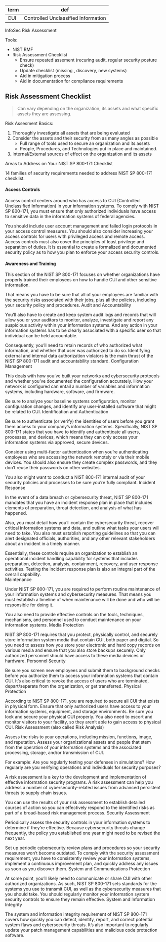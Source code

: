 
|term|def|
|-|-|
|CUI|Controlled Unclassified Information|

InfoSec Risk Assessment

Tools:
- NIST RMF
- Risk Assessment Checklist
    - Ensure repeated assement (recuring audit, regular security posture check)
    - Update checklist (missing , discovery, new systems)
    - Aid in mitigation process
    - Aid in documentation for compliance requirements

## Risk Assessment Checklist
> Can vary depending on the organization, its assets and what specific assets they are assessing.

Risk Assesment Basics:
1. Thoroughly investigate all assets that are being evaluated
2. Consider the assets and their security from as many angles as possible
    - Full range of tools used to secure an organization and its assets
    - People, Procedures, and Technologies put in place and maintained.
3. Internal/External sources of effect on the organization and its assets



Areas to Address on Your NIST SP 800-171 Checklist

14 families of security requirements needed to address NIST SP 800-171 checklist. 
#### Access Controls
Access control centers around who has access to CUI (Controlled Unclassified Information) in your information systems. To comply with NIST SP 800-171, you must ensure that only authorized individuals have access to sensitive data in the information systems of federal agencies. 

You should include user account management and failed login protocols in your access control measures. You should also consider increasing your access controls for users with privileged access and remote access.  Access controls must also cover the principles of least privilege and separation of duties. It is essential to create a formalized and documented security policy as to how you plan to enforce your access security controls.  

#### Awareness and Training

This section of the NIST SP 800-171 focuses on whether organizations have properly trained their employees on how to handle CUI and other sensitive information. 

That means you have to be sure that all of your employees are familiar with the security risks associated with their jobs, plus all the policies, including your security policy and procedures.
Audit and Accountability

You’ll also have to create and keep system audit logs and records that will allow you or your auditors to monitor, analyze, investigate and report any suspicious activity within your information systems. And any action in your information systems has to be clearly associated with a specific user so that individual can be held accountable.

Consequently, you’ll need to retain records of who authorized what information, and whether that user was authorized to do so. Identifying external and internal data authorization violators is the main thrust of the NIST SP 800-171 audit and accountability standard.
Configuration Management

This deals with how you’ve built your networks and cybersecurity protocols and whether you’ve documented the configuration accurately. How your network is configured can entail a number of variables and information systems, including hardware, software, and firmware.

Be sure to analyze your baseline systems configuration, monitor configuration changes, and identify any user-installed software that might be related to CUI.
Identification and Authentication

Be sure to authenticate (or verify) the identities of users before you grant them access to your company’s information systems. Specifically, NIST SP 800-171 states that you have to identify and authenticate all users, processes, and devices, which means they can only access your information systems via approved, secure devices.

Consider using multi-factor authentication when you’re authenticating employees who are accessing the network remotely or via their mobile devices. You should also ensure they create complex passwords, and they don’t reuse their passwords on other websites. 

You also might want to conduct a NIST 800-171 internal audit of your security policies and processes to be sure you’re fully compliant.
Incident Response

In the event of a data breach or cybersecurity threat, NIST SP 800-171 mandates that you have an incident response plan in place that includes elements of preparation, threat detection, and analysis of what has happened.

Also, you must detail how you’ll contain the cybersecurity threat, recover critical information systems and data, and outline what tasks your users will need to take. You also must establish reporting guidelines so that you can alert designated officials, authorities, and any other relevant stakeholders about an incident in a timely manner.  

Essentially, these controls require an organization to establish an operational incident handling capability for systems that includes preparation, detection, analysis, containment, recovery, and user response activities.  Testing the incident response plan is also an integral part of the overall capability.  
Maintenance

Under NIST SP 800-171, you are required to perform routine maintenance of your information systems and cybersecurity measures. That means you must establish a timeline of when maintenance will be done and who will be responsible for doing it. 

You also need to provide effective controls on the tools, techniques, mechanisms, and personnel used to conduct maintenance on your information systems. 
Media Protection

NIST SP 800-171 requires that you protect, physically control, and securely store information system media that contain CUI, both paper and digital. So you need to assess how you store your electronic and hard copy records on various media and ensure that you also store backups securely.  Only authorized personnel should have access to these media devices or hardware. 
Personnel Security

Be sure you screen new employees and submit them to background checks before you authorize them to access your information systems that contain CUI. It’s also critical to revoke the access of users who are terminated, depart/separate from the organization, or get transferred. 
Physical Protection

According to NIST SP 800-171, you are required to secure all CUI that exists in physical form. Ensure that only authorized users have access to your information systems, equipment, and storage environments. Be sure you lock and secure your physical CUI properly. You also need to escort and monitor visitors to your facility, so they aren’t able to gain access to physical CUI. 
Risk Assessment (also called Risk Analysis)

Assess the risks to your operations, including mission, functions, image, and reputation. Assess your organizational assets and people that stem from the operation of your information systems and the associated processing, storage, and/or transmission of CUI.

For example: Are you regularly testing your defenses in simulations? How regularly are you verifying operations and individuals for security purposes?

A risk assessment is a key to the development and implementation of effective information security programs. A risk assessment can help you address a number of cybersecurity-related issues from advanced persistent threats to supply chain issues. 

You can use the results of your risk assessment to establish detailed courses of action so you can effectively respond to the identified risks as part of a broad-based risk management process. 
Security Assessment

Periodically assess the security controls in your information systems to determine if they’re effective. Because cybersecurity threats change frequently, the policy you established one year might need to be revised the next year. 

Set up periodic cybersecurity review plans and procedures so your security measures won’t become outdated. To comply with the security assessment requirement, you have to consistently review your information systems, implement a continuous improvement plan, and quickly address any issues as soon as you discover them. 
System and Communications Protection 

At some point, you’ll likely need to communicate or share CUI with other authorized organizations. As such, NIST SP 800-171 sets standards for the systems you use to transmit CUI, as well as the cybersecurity measures that you should take. You should regularly monitor your information system security controls to ensure they remain effective.
System and Information Integrity 

The system and information integrity requirement of NIST SP 800-171 covers how quickly you can detect, identify, report, and correct potential system flaws and cybersecurity threats. It’s also important to regularly update your patch management capabilities and malicious code protection software. 

[](https://learningimages.lighthouselabs.ca/Cyber+BC/Cyber+BC+C5/Cyber+BC+C5.1/03_Infosec+Security+Questionnaire+-+Audit+and+Assessment.xlsx)
